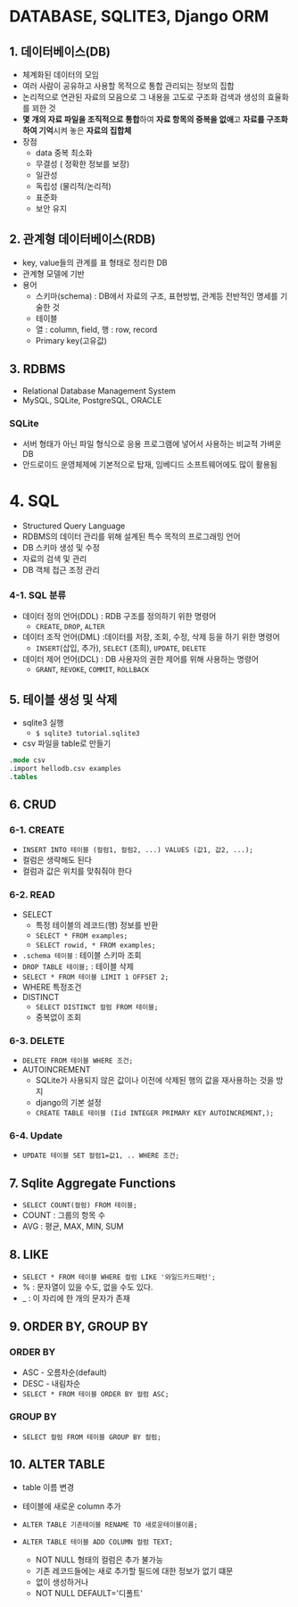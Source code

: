 # DATABASE, SQLITE3, Django ORM

## 1. 데이터베이스(DB)

- 체계화된 데이터의 모임
- 여러 사람이 공유하고 사용할 목적으로 통합 관리되는 정보의 집합
- 논리적으로 연관된 자료의 모음으로 그 내용을 고도로 구조화 검색과 생성의 효율화를 꾀한 것
- **몇 개의 자료 파일을 조직적으로 통합**하여 **자료 항목의 중복을 없애**고 **자료를 구조화하여 기억**시켜 놓은 **자료의 집합체**
- 장점
  - data 중복 최소화
  - 무결성 ( 정확한 정보를 보장)
  - 일관성
  - 독립성 (물리적/논리적)
  - 표준화
  - 보안 유지

## 2. 관계형 데이터베이스(RDB)

- key, value들의 관계를 표 형태로 정리한 DB
- 관계형 모델에 기반
- 용어
  - 스키마(schema) : DB에서 자료의 구조, 표현방법, 관계등 전반적인 명세를 기술한 것
  - 테이블
  - 열 : column, field, 행 : row, record
  - Primary key(고유값)

## 3. RDBMS

- Relational Database Management System
- MySQL, SQLite, PostgreSQL, ORACLE

### SQLite

- 서버 형태가 아닌 파일 형식으로 응용 프로그램에 넣어서 사용하는 비교적 가벼운 DB
- 안드로이드 운영체제에 기본적으로 탑재, 임베디드 소프트웨어에도 많이 활용됨

# 4. SQL

- Structured Query Language
- RDBMS의 데이터 관리를 위해 설계된 특수 목적의 프로그래밍 언어
- DB 스키마 생성 및 수정
- 자료의 검색 및 관리
- DB 객체 접근 조정 관리

### 4-1. SQL 분류

- 데이터 정의 언어(DDL) : RDB 구조를 정의하기 위한 명령어
  - `CREATE`, `DROP`, `ALTER`
- 데이터 조작 언어(DML) :데이터를 저장, 조회, 수정, 삭제 등을 하기 위한 명령어
  - `INSERT`(삽입, 추가), `SELECT` (조희), `UPDATE`, `DELETE`
- 데이터 제어 언어(DCL) : DB 사용자의 권한 제어를 위해 사용하는 명령어
  - `GRANT`, `REVOKE`, `COMMIT`, `ROLLBACK`

## 5. 테이블 생성 및 삭제

- sqlite3 실행
  - `$ sqlite3 tutorial.sqlite3`
- csv 파일을 table로 만들기

```sql
.mode csv
.import hellodb.csv examples
.tables
```

## 6. CRUD

### 6-1. CREATE

- `INSERT INTO 테이블 (컬럼1, 컬럼2, ...) VALUES (값1, 값2, ...);`
- 컬럼은 생략해도 된다
- 컬럼과 값은 위치를 맞춰줘야 한다

### 6-2. READ

- SELECT
  - 특정 테이블의 레코드(행) 정보를 반환
  - `SELECT * FROM examples;`
  - `SELECT rowid, * FROM examples;`
- `.schema 테이블` : 테이블 스키마 조회
- `DROP TABLE 테이블;` : 테이블 삭제
- `SELECT * FROM 테이블 LIMIT 1 OFFSET 2;`
- WHERE 특정조건
- DISTINCT
  - `SELECT DISTINCT 컬럼 FROM 테이블;`
  - 중복없이 조회

### 6-3. DELETE

- `DELETE FROM 테이블 WHERE 조건;`
- AUTOINCREMENT
  - SQLite가 사용되지 않은 값이나 이전에 삭제된 행의 값을 재사용하는 것을 방지
  - django의 기본 설정
  - `CREATE TABLE 테이블 (Iid INTEGER PRIMARY KEY AUTOINCREMENT,);`

### 6-4. Update

- `UPDATE 테이블 SET 컬럼1=값1, .. WHERE 조건;`

## 7. Sqlite Aggregate Functions

- `SELECT COUNT(컬럼) FROM 테이블;`
- COUNT : 그룹의 항목 수
- AVG : 평균, MAX, MIN, SUM

## 8. LIKE

- `SELECT * FROM 테이블 WHERE 컬럼 LIKE '와일드카드패턴';`
- % : 문자열이 있을 수도, 없을 수도 있다.
- _ : 이 자리에 한 개의 문자가 존재

## 9. ORDER BY, GROUP BY

### ORDER BY

- ASC - 오름차순(default)
- DESC - 내림차순
- `SELECT * FROM 테이블 ORDER BY 컬럼 ASC;`

### GROUP BY

- `SELECT 컬럼 FROM 테이블 GROUP BY 컬럼;`

## 10. ALTER TABLE

- table 이름 변경

- 테이블에 새로운 column 추가

- `ALTER TABLE 기존테이블 RENAME TO 새로운테이블이름;`

- ```
  ALTER TABLE 테이블 ADD COLUMN 컬럼 TEXT;
  ```

  - NOT NULL 형태의 컬럼은 추가 불가능
  - 기존 레코드들에는 새로 추가할 필드에 대한 정보가 없기 떄문
  - 없이 생성하거나
  - NOT NULL DEFAULT='디폴트'